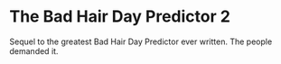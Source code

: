 # The Bad Hair Day Predictor 2
Sequel to the greatest Bad Hair Day Predictor ever written. The people demanded it.
